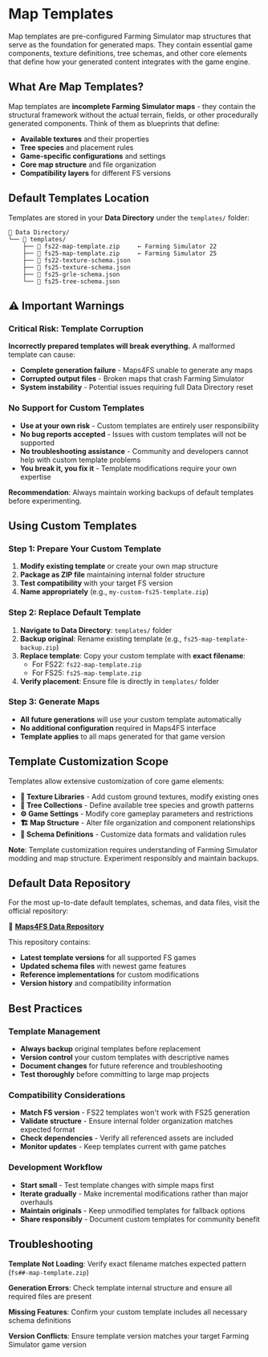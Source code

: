 # Map Templates

Map templates are pre-configured Farming Simulator map structures that serve as the foundation for generated maps. They contain essential game components, texture definitions, tree schemas, and other core elements that define how your generated content integrates with the game engine.

## What Are Map Templates?

Map templates are **incomplete Farming Simulator maps** - they contain the structural framework without the actual terrain, fields, or other procedurally generated components. Think of them as blueprints that define:

- **Available textures** and their properties
- **Tree species** and placement rules  
- **Game-specific configurations** and settings
- **Core map structure** and file organization
- **Compatibility layers** for different FS versions

## Default Templates Location

Templates are stored in your **Data Directory** under the `templates/` folder:

```
📁 Data Directory/
└── 📂 templates/
    ├── 📄 fs22-map-template.zip     ← Farming Simulator 22
    ├── 📄 fs25-map-template.zip     ← Farming Simulator 25
    ├── 📄 fs22-texture-schema.json
    ├── 📄 fs25-texture-schema.json
    ├── 📄 fs25-grle-schema.json
    └── 📄 fs25-tree-schema.json
```

## ⚠️ Important Warnings

### **Critical Risk: Template Corruption**
**Incorrectly prepared templates will break everything.** A malformed template can cause:
- **Complete generation failure** - Maps4FS unable to generate any maps
- **Corrupted output files** - Broken maps that crash Farming Simulator
- **System instability** - Potential issues requiring full Data Directory reset

### **No Support for Custom Templates**
- **Use at your own risk** - Custom templates are entirely user responsibility
- **No bug reports accepted** - Issues with custom templates will not be supported
- **No troubleshooting assistance** - Community and developers cannot help with custom template problems
- **You break it, you fix it** - Template modifications require your own expertise

**Recommendation**: Always maintain working backups of default templates before experimenting.

## Using Custom Templates

### **Step 1: Prepare Your Custom Template**
1. **Modify existing template** or create your own map structure
2. **Package as ZIP file** maintaining internal folder structure
3. **Test compatibility** with your target FS version
4. **Name appropriately** (e.g., `my-custom-fs25-template.zip`)

### **Step 2: Replace Default Template**
1. **Navigate to Data Directory**: `templates/` folder
2. **Backup original**: Rename existing template (e.g., `fs25-map-template-backup.zip`)
3. **Replace template**: Copy your custom template with **exact filename**:
   - For FS22: `fs22-map-template.zip`
   - For FS25: `fs25-map-template.zip`
4. **Verify placement**: Ensure file is directly in `templates/` folder

### **Step 3: Generate Maps**
- **All future generations** will use your custom template automatically
- **No additional configuration** required in Maps4FS interface
- **Template applies** to all maps generated for that game version

## Template Customization Scope

Templates allow extensive customization of core game elements:

- **🎨 Texture Libraries** - Add custom ground textures, modify existing ones
- **🌲 Tree Collections** - Define available tree species and growth patterns  
- **⚙️ Game Settings** - Modify core gameplay parameters and restrictions
- **🏗️ Map Structure** - Alter file organization and component relationships
- **🔧 Schema Definitions** - Customize data formats and validation rules

**Note**: Template customization requires understanding of Farming Simulator modding and map structure. Experiment responsibly and maintain backups.

## Default Data Repository

For the most up-to-date default templates, schemas, and data files, visit the official repository:

🔗 **[Maps4FS Data Repository](https://github.com/iwatkot/maps4fsdata)**

This repository contains:
- **Latest template versions** for all supported FS games
- **Updated schema files** with newest game features
- **Reference implementations** for custom modifications
- **Version history** and compatibility information

## Best Practices

### **Template Management**
- **Always backup** original templates before replacement
- **Version control** your custom templates with descriptive names
- **Document changes** for future reference and troubleshooting
- **Test thoroughly** before committing to large map projects

### **Compatibility Considerations**
- **Match FS version** - FS22 templates won't work with FS25 generation
- **Validate structure** - Ensure internal folder organization matches expected format
- **Check dependencies** - Verify all referenced assets are included
- **Monitor updates** - Keep templates current with game patches

### **Development Workflow**
- **Start small** - Test template changes with simple maps first
- **Iterate gradually** - Make incremental modifications rather than major overhauls
- **Maintain originals** - Keep unmodified templates for fallback options
- **Share responsibly** - Document custom templates for community benefit

## Troubleshooting

**Template Not Loading**: Verify exact filename matches expected pattern (`fs##-map-template.zip`)

**Generation Errors**: Check template internal structure and ensure all required files are present

**Missing Features**: Confirm your custom template includes all necessary schema definitions

**Version Conflicts**: Ensure template version matches your target Farming Simulator game version
